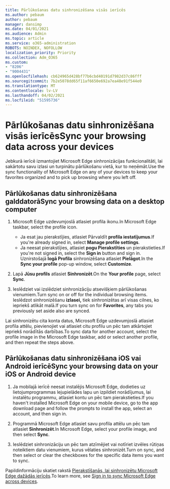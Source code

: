 ```yaml
---
title: Pārlūkošanas datu sinhronizēšana visās ierīcēs
ms.author: pebaum
author: pebaum
manager: dansimp
ms.date: 04/01/2021
ms.audience: Admin
ms.topic: article
ms.service: o365-administration
ROBOTS: NOINDEX, NOFOLLOW
localization_priority: Priority
ms.collection: Adm_O365
ms.custom:
- "8206"
- "9004431"
ms.openlocfilehash: cb624965d428bf77b6cbd40191d7982d37c86fff
ms.sourcegitcommit: 7b2e5078dd65f11af6650e692a7ea48e91f544e0
ms.translationtype: MT
ms.contentlocale: lv-LV
ms.lasthandoff: 04/02/2021
ms.locfileid: "51595736"
---
```

# <a name="sync-your-browsing-data-across-your-devices"></a><span data-ttu-id="79e77-102">Pārlūkošanas datu sinhronizēšana visās ierīcēs</span><span class="sxs-lookup"><span data-stu-id="79e77-102">Sync your browsing data across your devices</span></span>

<span data-ttu-id="79e77-103">Jebkurā ierīcē izmantojiet Microsoft Edge sinhronizācijas funkcionalitāti, lai sakārtotu savu izlasi un turpinātu pārlūkošanu vietā, kur to neņēmāt.</span><span class="sxs-lookup"><span data-stu-id="79e77-103">Use the sync functionality of Microsoft Edge on any of your devices to keep your favorites organized and to pick up browsing where you left off.</span></span>

## <a name="sync-your-browsing-data-on-a-desktop-computer"></a><span data-ttu-id="79e77-104">Pārlūkošanas datu sinhronizēšana galddatorā</span><span class="sxs-lookup"><span data-stu-id="79e77-104">Sync your browsing data on a desktop computer</span></span>

1. <span data-ttu-id="79e77-105">Microsoft Edge uzdevumjoslā atlasiet profila ikonu.</span><span class="sxs-lookup"><span data-stu-id="79e77-105">In Microsoft Edge taskbar, select the profile icon.</span></span>
    
    - <span data-ttu-id="79e77-106">Ja esat jau pierakstījies, atlasiet Pārvaldīt **profila iestatījumus**.</span><span class="sxs-lookup"><span data-stu-id="79e77-106">If you're already signed in, select **Manage profile settings**.</span></span>
    - <span data-ttu-id="79e77-107">Ja neesat pierakstījies, atlasiet **pogu Pierakstīties** un pierakstieties.</span><span class="sxs-lookup"><span data-stu-id="79e77-107">If you're not signed in, select the **Sign in** button and sign in.</span></span> <span data-ttu-id="79e77-108">Uznirstošajā **logā Profila** sinhronizēšana atlasiet **Pielāgot**.</span><span class="sxs-lookup"><span data-stu-id="79e77-108">In the **Sync your profile** pop-up window, select **Customize**.</span></span>

1. <span data-ttu-id="79e77-109">Lapā **Jūsu profils** atlasiet **Sinhronizēt**.</span><span class="sxs-lookup"><span data-stu-id="79e77-109">On the **Your profile** page, select **Sync**.</span></span>

1. <span data-ttu-id="79e77-110">Ieslēdziet vai izslēdziet sinhronizāciju atsevišķiem pārlūkošanas vienumiem.</span><span class="sxs-lookup"><span data-stu-id="79e77-110">Turn sync on or off for the individual browsing items.</span></span> <span data-ttu-id="79e77-111">Ieslēdzot sinhronizēšanu **izlasei,** tiek sinhronizētas arī visas cilnes, ko iepriekš atlikāt malā.</span><span class="sxs-lookup"><span data-stu-id="79e77-111">If you turn sync on for **Favorites**, any tabs you previously set aside also are synced.</span></span>

<span data-ttu-id="79e77-112">Lai sinhronizētu cita konta datus, Microsoft Edge uzdevumjoslā atlasiet profila attēlu, pievienojiet vai atlasiet citu profilu un pēc tam atkārtojiet iepriekš norādītās darbības.</span><span class="sxs-lookup"><span data-stu-id="79e77-112">To sync data for another account, select the profile image in the Microsoft Edge taskbar, add or select another profile, and then repeat the steps above.</span></span>

## <a name="sync-your-browsing-data-on-your-ios-or-android-device"></a><span data-ttu-id="79e77-113">Pārlūkošanas datu sinhronizēšana iOS vai Android ierīcē</span><span class="sxs-lookup"><span data-stu-id="79e77-113">Sync your browsing data on your iOS or Android device</span></span>

1. <span data-ttu-id="79e77-114">Ja mobilajā ierīcē neesat instalējis Microsoft Edge, dodieties uz lietojumprogrammas lejupielādes lapu un izpildiet norādījumus, lai instalētu programmu, atlasiet kontu un pēc tam pierakstieties.</span><span class="sxs-lookup"><span data-stu-id="79e77-114">If you haven't installed Microsoft Edge on your mobile device, go to the app download page and follow the prompts to install the app, select an account, and then sign in.</span></span>

1. <span data-ttu-id="79e77-115">Programmā Microsoft Edge atlasiet savu profila attēlu un pēc tam atlasiet **Sinhronizēt**.</span><span class="sxs-lookup"><span data-stu-id="79e77-115">In Microsoft Edge, select your profile image, and then select **Sync**.</span></span>

1. <span data-ttu-id="79e77-116">Ieslēdziet sinhronizāciju un pēc tam atzīmējiet vai notīriet izvēles rūtiņas noteiktiem datu vienumiem, kurus vēlaties sinhronizēt.</span><span class="sxs-lookup"><span data-stu-id="79e77-116">Turn on sync, and then select or clear the checkboxes for the specific data items you want to sync.</span></span>

<span data-ttu-id="79e77-117">Papildinformāciju skatiet rakstā [Pierakstīšanās, lai sinhronizētu Microsoft Edge dažādās ierīcēs](https://go.microsoft.com/fwlink/?linkid=2145501).</span><span class="sxs-lookup"><span data-stu-id="79e77-117">To learn more, see [Sign in to sync Microsoft Edge across devices](https://go.microsoft.com/fwlink/?linkid=2145501).</span></span>
